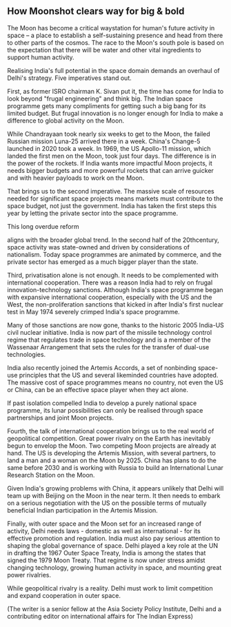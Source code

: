 ## How Moonshot clears way for big & bold

The Moon has become a critical waystation for human's future activity in space – a place to establish a self-sustaining presence and head from there to other parts of the cosmos. The race to the Moon's south pole is based on the expectation that there will be water and other vital ingredients to support human activity.

Realising India's full potential in the space domain demands an overhaul of Delhi's strategy. Five imperatives stand out.

First, as former ISRO chairman K. Sivan put it, the time has come for India to look beyond "frugal engineering" and think big. The Indian space programme gets many compliments for getting such a big bang for its limited budget. But frugal innovation is no longer enough for India to make a difference to global activity on the Moon.

While Chandrayaan took nearly six weeks to get to the Moon, the failed Russian mission Luna-25 arrived there in a week. China's Change-5 launched in 2020 took a week. In 1969, the US Apollo-11 mission, which landed the first men on the Moon, took just four days. The difference is in the power of the rockets. If India wants more impactful Moon projects, it needs bigger budgets and more powerful rockets that can arrive guicker and with heavier payloads to work on the Moon.

That brings us to the second imperative. The massive scale of resources needed for significant space projects means markets must contribute to the space budget, not just the government. India has taken the first steps this year by letting the private sector into the space programme.

This long overdue reform

aligns with the broader global trend. In the second half of the 20thcentury, space activity was state-owned and driven by considerations of nationalism. Today space programmes are animated by commerce, and the private sector has emerged as a much bigger player than the state.

Third, privatisation alone is not enough. It needs to be complemented with international cooperation. There was a reason India had to rely on frugal innovation-technology sanctions. Although India's space programme began with expansive international cooperation, especially with the US and the West, the non-proliferation sanctions that kicked in after India's first nuclear test in May 1974 severely crimped India's space programme.

Many of those sanctions are now gone, thanks to the historic 2005 India-US civil nuclear initiative. India is now part of the missile technology control regime that regulates trade in space technology and is a member of the Wassenaar Arrangement that sets the rules for the transfer of dual-use technologies.

India also recently joined the Artemis Accords, a set of nonbinding space-use principles that the US and several likeminded countries have adopted. The massive cost of space programmes means no country, not even the US or China, can be an effective space player when they act alone.

If past isolation compelled India to develop a purely national space programme, its lunar possibilities can only be realised through space partnerships and joint Moon projects.

Fourth, the talk of international cooperation brings us to the real world of geopolitical competition. Great power rivalry on the Earth has inevitably begun to envelop the Moon. Two competing Moon projects are already at hand. The US is developing the Artemis Mission, with several partners, to land a man and a woman on the Moon by 2025. China has plans to do the same before 2030 and is working with Russia to build an International Lunar Research Station on the Moon.

Given India's growing problems with China, it appears unlikely that Delhi will team up with Beijing on the Moon in the near term. It then needs to embark on a serious negotiation with the US on the possible terms of mutually beneficial Indian participation in the Artemis Mission.

Finally, with outer space and the Moon set for an increased range of activity, Delhi needs laws - domestic as well as international - for its effective promotion and regulation. India must also pay serious attention to shaping the global governance of space. Delhi played a key role at the UN in drafting the 1967 Outer Space Treaty, India is among the states that signed the 1979 Moon Treaty. That regime is now under stress amidst changing technology, growing human activity in space, and mounting great power rivalries.

While geopolitical rivalry is a reality. Delhi must work to limit competition and expand cooperation in outer space.

(The writer is a senior fellow at the Asia Society Policy Institute, Delhi and a contributing editor on international affairs for The Indian Express)